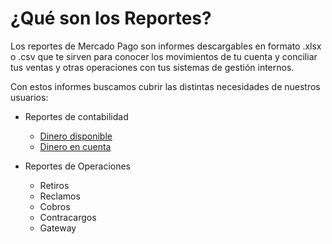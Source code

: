 # ¿Qué son los Reportes?

Los reportes de Mercado Pago son informes descargables en formato .xlsx o .csv que te sirven para conocer los movimientos de tu cuenta y conciliar tus ventas y otras operaciones con tus sistemas de gestión internos.

Con estos informes buscamos cubrir las distintas necesidades de nuestros usuarios: 

* Reportes de contabilidad
    + [Dinero disponible](https://www.mercadopago.com.ar/developers/es/guides/manage-account/reports/available-money-reports/)
    + [Dinero en cuenta](https://www.mercadopago.com.ar/developers/es/guides/manage-account/reports/account-money-reports/)
    
* Reportes de Operaciones
    + Retiros
    + Reclamos
    + Cobros
    + Contracargos
    + Gateway
